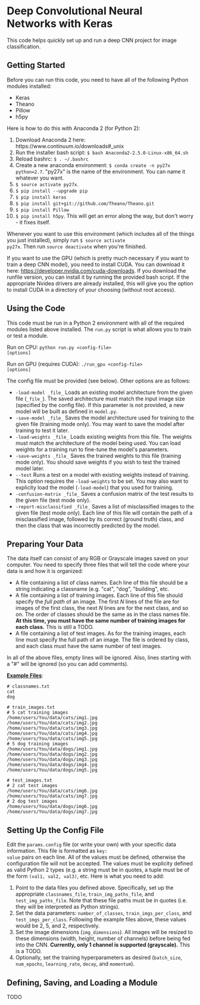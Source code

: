 # Deep Convolutional Neural Networks with Keras

This code helps quickly set up and run a deep CNN project for image classification.

Getting Started
-----

Before you can run this code, you need to have all of the following Python modules installed:

<ul>
  <li> Keras </li>
  <li> Theano </li>
  <li> Pillow </li>
  <li> h5py </li>
</ul>

Here is how to do this with Anaconda 2 (for Python 2):

<ol>
  <li> Download Anaconda 2 here: https://www.continuum.io/downloads#_unix </li>
  <li> Run the installer bash script: <code>$ bash Anaconda2-2.5.0-Linux-x86_64.sh</code> </li>
  <li> Reload bashrc: <code>$ . ~/.bashrc</code> </li>
  <li> Create a new anaconda environment: <code>$ conda create -n py27x python=2.7</code>. "py27x" is the name of the environment. You can name it whatever you want. </li>
  <li> <code>$ source activate py27x</code>. </li>
  <li> <code>$ pip install --upgrade pip</code> </li>
  <li> <code>$ pip install keras</code> </li>
  <li> <code>$ pip install git+git://github.com/Theano/Theano.git</code> </li>
  <li> <code>$ pip install Pillow</code> </li>
  <li> <code>$ pip install h5py</code>. This will get an error along the way, but don't worry - it fixes itself. </li>
</ol>

Whenever you want to use this environment (which includes all of the things you just installed), simply run <code>$ source activate py27x</code>. Then run <code>source deactivate</code> when you're finished.

If you want to use the GPU (which is pretty much necessary if you want to train a deep CNN model), you need to install CUDA. You can download it here: https://developer.nvidia.com/cuda-downloads. If you download the runfile version, you can install it by running the provided bash script. If the appropriate Nvidea drivers are already installed, this will give you the option to install CUDA in a directory of your choosing (without root access).


Using the Code
-----

This code must be run in a Python 2 environment with all of the required modules listed above installed. The <code>run.py</code> script is what allows you to train or test a module.

Run on CPU: <code>python run.py \<config-file\> [options]</code>

Run on GPU (requires CUDA): <code>./run_gpu \<config-file\> [options]</code>

The config file must be provided (see below). Other options are as follows:

<ul>
  <li> <code>-load-model _file_</code> Loads an existing model architecture from the given file (<code>_file_</code>). The saved architecture must match the input image size (specified by the config file). If this parameter is not provided, a new model will be built as defined in <code>model.py</code>. </li>
  <li> <code>-save-model _file_</code> Saves the model architecture used for training to the given file (training mode only). You may want to save the model after training to test it later. </li>
  <li> <code>-load-weights _file_</code> Loads existing weights from this file. The weights must match the architecture of the model being used. You can load weights for a training run to fine-tune the model's parameters. </li>
  <li> <code>-save-weights _file_</code> Saves the trained weights to this file (training mode only). You should save weights if you wish to test the trained model later. </li>
  <li> <code>--test</code> Runs a test on a model with existing weights instead of training. This option requires the <code>-load-weights</code> to be set. You may also want to explicity load the model (<code>-load-model</code>) that you used for training. </li>
  <li> <code>-confusion-matrix _file_</code> Saves a confusion matrix of the test results to the given file (test mode only). </li>
  <li> <code>-report-misclassified _file_</code> Saves a list of misclassified images to the given file (test mode only). Each line of this file will contain the path of a misclassified image, followed by its correct (ground truth) class, and then the class that was incorrectly predicted by the model. </li>
</ul>


Preparing Your Data
-----

The data itself can consist of any RGB or Grayscale images saved on your computer. You need to specify three files that will tell the code where your data is and how it is organized:

<ul>
  <li> A file containing a list of class names. Each line of this file should be a string indicating a classname (e.g. "cat", "dog", "building", etc. </li>
  <li> A file containing a list of training images. Each line of this file should specify the <i>full path</i> of an image. The first <i>N</i> lines of the file are for images of the first class, the next <i>N</i> lines are for the next class, and so on. The order of classes should be the same as in the class names file. <b>At this time, you must have the same number of training images for each class.</b> This is still a TODO. </li>
  <li> A file containing a list of test images. As for the training images, each line must specify the full path of an image. The file is ordered by class, and each class must have the same number of test images. </li>
</ul>

In all of the above files, empty lines will be ignored. Also, lines starting with a "#" will be ignored (so you can add comments).

<b><u>Example Files</u></b>:

~~~~~
# classnames.txt
cat
dog
~~~~~

~~~~~
# train_images.txt
# 5 cat training images
/home/users/You/data/cats/img1.jpg
/home/users/You/data/cats/img2.jpg
/home/users/You/data/cats/img3.jpg
/home/users/You/data/cats/img4.jpg
/home/users/You/data/cats/img5.jpg
# 5 dog training images
/home/users/You/data/dogs/img1.jpg
/home/users/You/data/dogs/img2.jpg
/home/users/You/data/dogs/img3.jpg
/home/users/You/data/dogs/img4.jpg
/home/users/You/data/dogs/img5.jpg
~~~~~

~~~~~
# test_images.txt
# 2 cat test images
/home/users/You/data/cats/img6.jpg
/home/users/You/data/cats/img7.jpg
# 2 dog test images
/home/users/You/data/dogs/img6.jpg
/home/users/You/data/dogs/img7.jpg
~~~~~


Setting Up the Config File
-----

Edit the <code>params.config</code> file (or write your own) with your specific data information. This file is formatted as <code>key: value</code> pairs on each line. All of the values must be defined, otherwise the configuration file will not be accepted. The values must be explicity defined as valid Python 2 types (e.g. a string must be in quotes, a tuple must be of the form <code>(val1, val2, val3)</code>, etc. Here is what you need to add:

<ol>
  <li> Point to the data files you defined above. Specifically, set up the appropriate <code>classnames_file</code>, <code>train_img_paths_file</code>, and <code>test_img_paths_file</code>. Note that these file paths must be in quotes (i.e. they will be interpreted as Python strings). </li>
  <li> Set the data parameters: <code>number_of_classes</code>, <code>train_imgs_per_class</code>, and <code>test_imgs_per_class</code>. Following the example files above, these values would be 2, 5, and 2, respectively. </li>
  <li> Set the image dimensions (<code>img_dimensions</code>). All images will be resized to these dimensions (width, height, number of channels) before being fed into the CNN. <b>Currently, only 1 channel is supported (grayscale).</b> This is a TODO. </li>
  <li> Optionally, set the training hyperparameters as desired (<code>batch_size</code>, <code>num_epochs</code>, <code>learning_rate</code>, <code>decay</code>, and <code>momentum</code>). </li>
</ol>


Defining, Saving, and Loading a Module
-----

TODO
